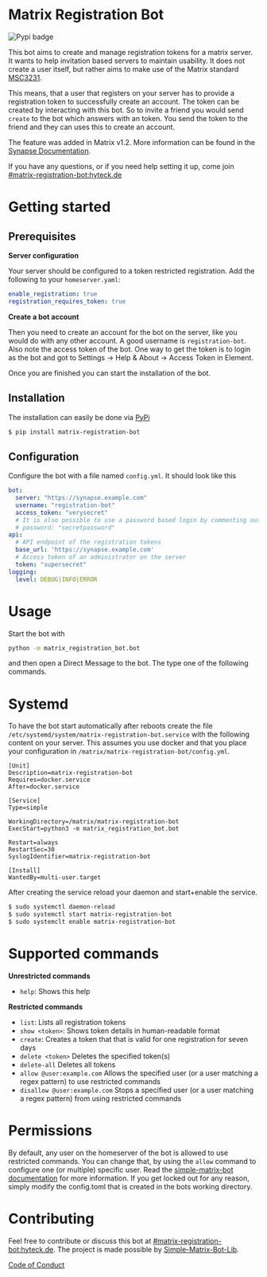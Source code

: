 # Matrix Registration Bot

![Pypi badge](https://img.shields.io/pypi/v/matrix-registration-bot.svg)

This bot aims to create and manage registration tokens for a matrix server. It wants to help invitation based servers to maintain usability.
It does not create a user itself, but rather aims to make use of the Matrix standard [MSC3231](https://github.com/matrix-org/matrix-doc/blob/main/proposals/3231-token-authenticated-registration.md).

This means, that a user that registers on your server has to provide a registration token to successfully create an
account. The token can be created by interacting with this bot. So to invite a friend you would send `create` to the bot
which answers with an token. You send the token to the friend and they can uses this to create an account.

The feature was added in Matrix v1.2. More information can be found in the [Synapse Documentation](https://matrix-org.github.io/synapse/latest/usage/administration/admin_api/registration_tokens.html).

If you have any questions, or if you need help setting it up, come join [#matrix-registration-bot:hyteck.de](https://matrix.to/#/#matrix-registration-bot:hyteck.de)

# Getting started

## Prerequisites

**Server configuration**

Your server should be configured to a token restricted registration. Add the following to your `homeserver.yaml`:

```yaml
enable_registration: true
registration_requires_token: true
```

**Create a bot account**

Then you need to create an account for the bot on the server, like you would do with any other account.
A good username is `registration-bot`. Also note the access token of the bot. One way to get the token is to login as 
the bot and got to Settings -> Help & About -> Access Token in Element.

Once you are finished you can start the installation of the bot.

## Installation

The installation can easily be done via [PyPi](https://pypi.org/project/matrix-registration-bot/)
```bash
$ pip install matrix-registration-bot
```

## Configuration

Configure the bot with a file named `config.yml`. It should look like this

```yaml
bot:
  server: "https://synapse.example.com"
  username: "registration-bot"
  access_token: "verysecret"
  # It is also possible to use a password based login by commenting out the access token line and adjusting the line below
  # password: "secretpassword" 
api:
  # API endpoint of the registration tokens
  base_url: 'https://synapse.example.com'
  # Access token of an administrator on the server
  token: "supersecret"
logging:
  level: DEBUG|INFO|ERROR


```

# Usage

Start the bot with 
```bash
python -m matrix_registration_bot.bot
```

and then open a Direct Message to the bot. The type one of the following commands.

# Systemd

To have the bot start automatically after reboots create the file `/etc/systemd/system/matrix-registration-bot.service`
with the following content on your server. This assumes you use docker and that you place your configuration in
`/matrix/matrix-registration-bot/config.yml`.
```
[Unit]
Description=matrix-registration-bot
Requires=docker.service
After=docker.service

[Service]
Type=simple

WorkingDirectory=/matrix/matrix-registration-bot
ExecStart=python3 -m matrix_registration_bot.bot

Restart=always
RestartSec=30
SyslogIdentifier=matrix-registration-bot

[Install]
WantedBy=multi-user.target
```

After creating the service reload your daemon and start+enable the service.
```bash
$ sudo systemctl daemon-reload
$ sudo systemctl start matrix-registration-bot
$ sudo systemclt enable matrix-registration-bot
```

# Supported commands

**Unrestricted commands**
* `help`: Shows this help

**Restricted commands**
* `list`: Lists all registration tokens
* `show <token>`: Shows token details in human-readable format
* `create`: Creates a token that that is valid for one registration for seven days
* `delete <token>` Deletes the specified token(s)
* `delete-all` Deletes all tokens
* `allow @user:example.com` Allows the specified user (or a user matching a regex pattern) to use restricted commands
* `disallow @user:example.com` Stops a specified user (or a user matching a regex pattern) from using restricted commands

# Permissions

By default, any user on the homeserver of the bot is allowed to use restricted commands. You can change that,
by using the `allow` command to configure one (or multiple) specific user. Read the [simple-matrix-bot documentation](https://simple-matrix-bot-lib.readthedocs.io/en/latest/manual.html#allowlist)
for more information. If you get locked out for any reason, simply modify the config.toml that is created in the bots
working directory.

# Contributing

Feel free to contribute or discuss this bot at [#matrix-registration-bot:hyteck.de](https://matrix.to/#/#matrix-registration-bot:hyteck.de).
The project is made possible by [Simple-Matrix-Bot-Lib](https://simple-matrix-bot-lib.readthedocs.io).


[Code of Conduct](https://www.contributor-covenant.org/version/2/1/code_of_conduct/)
